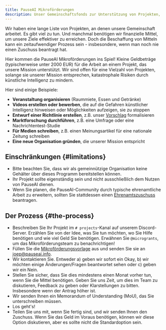 ```yaml
---
title: PauseAI Mikroförderungen
description: Unser Gemeinschaftsfonds zur Unterstützung von Projekten, die unserer Mission entsprechen.
---
```

Wir haben eine lange Liste von Projekten, an denen unsere Gemeinschaft arbeitet.
Es gibt viel zu tun.
Und manchmal benötigen wir finanzielle Mittel, um unsere Ziele effektiver zu erreichen.
Doch die Beschaffung von Mitteln kann ein zeitaufwendiger Prozess sein - insbesondere, wenn man noch nie einen Zuschuss beantragt hat.

Hier kommen die PauseAI Mikroförderungen ins Spiel!
Kleine Geldbeträge (typischerweise unter 2000 EUR) für die Arbeit an einem Projekt, das unsere Mission unterstützt.
Wir sind offen für eine Vielzahl von Projekten, solange sie unserer Mission entsprechen, katastrophale Risiken durch künstliche Intelligenz zu mindern.

Hier sind einige Beispiele:

- **Veranstaltung organisieren** (Raummiete, Essen und Getränke)
- **Videos erstellen oder bewerben**, die auf die Gefahren künstlicher Intelligenz hinweisen oder Möglichkeiten aufzeigen, sie zu stoppen
- **Entwurf einer Richtlinie erstellen**, z.B. unser [Vorschlag](/proposal) formalisieren
- **Marktforschung durchführen**, z.B. eine Umfrage oder eine Nachrichtentest-Studie
- **Für Medien schreiben**, z.B. einen Meinungsartikel für eine nationale Zeitung schreiben
- **Eine neue Organisation gründen**, die unserer Mission entspricht

## Einschränkungen {#limitations}

- Bitte beachten Sie, dass wir als gemeinnützige Organisation keine Gehälter über dieses Programm bereitstellen können.
- Ihr Projekt sollte eigenständig sein und nicht ausschließlich dem Nutzen von PauseAI dienen.
- Wenn Sie planen, die PauseAI-Community durch typische ehrenamtliche Arbeit zu erweitern, sollten Sie stattdessen einen [Ehrenamtszuschuss](/volunteer-stipends) beantragen.

## Der Prozess {#the-process}

- Beschreiben Sie Ihr Projekt im `# projects`-Kanal auf unserem Discord-Server. Erzählen Sie von der Idee, was Sie tun möchten, wo Sie Hilfe benötigen und wie viel Geld Sie benötigen. Erwähnen Sie `@microgrants`, um das Mikroförderungsteam zu benachrichtigen!
- Füllen Sie die [Mikroförderungsvorlage](https://docs.google.com/document/d/1oPXezImarCY7MCYaT-lJb-uLNbbQ76O1FYNr-WTS6hI/edit?usp=sharing) aus und senden Sie sie an [joep@pauseai.info](mailto:joep@pauseai.info).
- Wir kontaktieren Sie. Entweder a) geben wir sofort ein Okay, b) wir möchten einige Änderungen/Fragen beantwortet sehen oder c) geben wir ein Nein.
- Stellen Sie sicher, dass Sie dies mindestens einen Monat vorher tun, wenn Sie die Mittel benötigen. Geben Sie uns Zeit, um dies im Team zu diskutieren, Feedback zu geben oder Klarstellungen zu bitten. Insbesondere wenn der Antrag höher ist.
- Wir senden Ihnen ein Memorandum of Understanding (MoU), das Sie unterschreiben müssen.
- Los geht's!
- Teilen Sie uns mit, wenn Sie fertig sind, und wir senden Ihnen den Zuschuss. Wenn Sie das Geld im Voraus benötigen, können wir diese Option diskutieren, aber es sollte nicht die Standardoption sein.